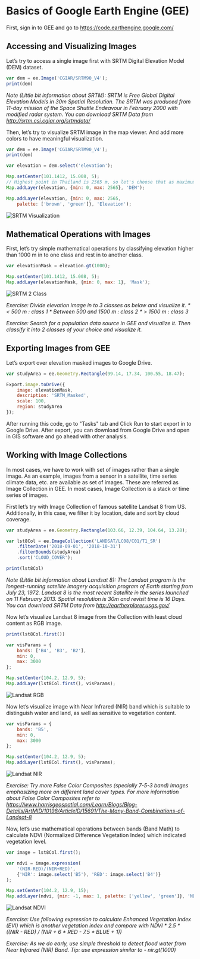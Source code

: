 # Basics of Google Earth Engine (GEE)

First, sign in to GEE and go to https://code.earthengine.google.com/

## Accessing and Visualizing Images

Let’s try to access a single image first with SRTM Digital Elevation Model (DEM) dataset.

```javascript
var dem = ee.Image('CGIAR/SRTM90_V4'); 
print(dem)
```

_Note (Little bit information about SRTM): SRTM is Free Global Digital Elevation Models in 30m Spatial Resolution. The SRTM was produced from 11-day mission of the Space Shuttle Endeavour in February 2000 with modified radar system. You can download SRTM Data from http://srtm.csi.cgiar.org/srtmdata/_

Then, let’s try to visualize SRTM image in the map viewer. And add more colors to have meaningful visualization.

```javascript
var dem = ee.Image('CGIAR/SRTM90_V4');
print(dem)

var elevation = dem.select('elevation'); 

Map.setCenter(101.1412, 15.008, 5);
// Highest point in Thailand is 2565 m, so let's choose that as maximum value of visualization
Map.addLayer(elevation, {min: 0, max: 2565}, 'DEM');

Map.addLayer(elevation, {min: 0, max: 2565, 
	palette: ['brown', 'green']}, 'Elevation');

```
![SRTM Visualization](./graphics/srtm_vis.png)

## Mathematical Operations with Images

First, let’s try simple mathematical operations by classifying elevation higher than 1000 m in to one class and rest in to another class.

```javascript
var elevationMask = elevation.gt(1000);

Map.setCenter(101.1412, 15.008, 5);
Map.addLayer(elevationMask, {min: 0, max: 1}, 'Mask');
```

![SRTM 2 Class](./graphics/srtm_2class.png)

_Exercise: Divide elevation image in to 3 classes as below and visualize it._
_* < 500 m : class 1_
_* Between 500 and 1500 m : class 2_
_* > 1500 m : class 3_

_Exercise: Search for a population data source in GEE and visualize it. Then classify it into 2 classes of your choice and visualize it._

## Exporting Images from GEE

Let’s export over elevation masked images to Google Drive.

```javascript
var studyArea = ee.Geometry.Rectangle(99.14, 17.34, 100.55, 18.47);

Export.image.toDrive({
	image: elevationMask,
	description: 'SRTM_Masked',
	scale: 100,
	region: studyArea
});
```

After running this code, go to "Tasks" tab and Click Run to start export in to Google Drive. After export, you can download from Google Drive and open in GIS software and go ahead with other analysis.

## Working with Image Collections

In most cases, we have to work with set of images rather than a single image. As an example, images from a sensor in a satellite, time series climate data, etc. are available as set of images. These are referred as Image Collection in GEE. In most cases, Image Collection is a stack or time series of images.

First let’s try with Image Collection of famous satellite Landsat 8 from US. Additionally, in this case, we filter it by location, date and sort by cloud coverage.

```javascript
var studyArea = ee.Geometry.Rectangle(103.66, 12.39, 104.64, 13.28);

var lst8Col = ee.ImageCollection('LANDSAT/LC08/C01/T1_SR')
	.filterDate('2018-09-01', '2018-10-31')
	.filterBounds(studyArea)
	.sort('CLOUD_COVER');

print(lst8Col)
```

_Note (Little bit information about Landsat 8): The Landsat program is the longest-running satellite imagery acquisition program of Earth starting from July 23, 1972. Landsat 8 is the most recent Satellite in the series launched on 11 February 2013. Spatial resolution is 30m and revisit time is 16 Days. You can download SRTM Data from http://earthexplorer.usgs.gov/_

Now let’s visualize Landsat 8 image from the Collection with least cloud content as RGB image.

```javascript
print(lst8Col.first())

var visParams = {
	bands: ['B4', 'B3', 'B2'],
	min: 0,
	max: 3000
}; 

Map.setCenter(104.2, 12.9, 5);
Map.addLayer(lst8Col.first(), visParams);
```

![Landsat RGB](./graphics/landsat_rgb.png)

Now let’s visualize image with Near Infrared (NIR) band which is suitable to distinguish water and land, as well as sensitive to vegetation content.

```javascript
var visParams = {
	bands: 'B5',
	min: 0,
	max: 3000
}; 

Map.setCenter(104.2, 12.9, 5);
Map.addLayer(lst8Col.first(), visParams);
```

![Landsat NIR](./graphics/landsat_nir.png)

_Exercise: Try more False Color Composites (specially 7-5-3 band) Images emphasizing more on different land cover types. For more information about False Color Composites refer to https://www.harrisgeospatial.com/Learn/Blogs/Blog-Details/ArtMID/10198/ArticleID/15691/The-Many-Band-Combinations-of-Landsat-8_

Now, let’s use mathematical operations between bands (Band Math) to calculate NDVI (Normalized Difference Vegetation Index) which indicated vegetation level.

```javascript
var image = lst8Col.first();

var ndvi = image.expression(
	'(NIR-RED)/(NIR+RED)',
	{'NIR': image.select('B5'), 'RED': image.select('B4')}
);

Map.setCenter(104.2, 12.9, 15);
Map.addLayer(ndvi, {min: -1, max: 1, palette: ['yellow', 'green']}, 'NDVI');
```

![Landsat NDVI](./graphics/landsat_ndvi.png)

_Exercise: Use following expression to calculate Enhanced Vegetation Index (EVI) which is another vegetation index and compare with NDVI_
_* 2.5 * ((NIR - RED) / (NIR + 6 * RED - 7.5 * BLUE + 1))_

_Exercise: As we do early, use simple threshold to detect flood water from Near Infrared (NIR) Band. Tip: use expression similar to - nir.gt(1000)_

